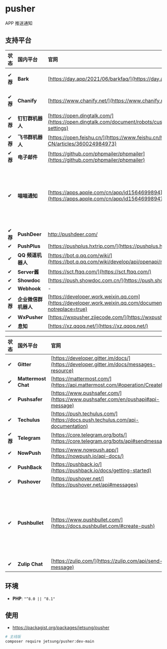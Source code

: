 # pusher
APP 推送通知

## 支持平台
|状态|**国内**平台|官网|文档|案例|备注|
|:---|:---|:---|:---|:---|:---|
|✔ **荐**|**Bark**|[https://day.app/2021/06/barkfaq/](https://day.app/2021/06/barkfaq/)|-|[cases](tests/Channels/BarkTest.php)| 仅支持 `iOS`
|✔ **荐**|**Chanify**|[https://www.chanify.net/](https://www.chanify.net/)|-| [cases](tests/Channels/ChanifyTest.php)|仅支持 `iOS`
|✔ **荐**|**钉钉群机器人**|[https://open.dingtalk.com/](https://open.dingtalk.com/document/robots/customize-robot-security-settings)|-|[cases](tests/Channels/DingtalkTest.php)
|✔ **荐**|**飞书群机器人**|[https://open.feishu.cn/](https://www.feishu.cn/hc/zh-CN/articles/360024984973)|-|[cases](tests/Channels/FeishuTest.php)
|✔ **荐**|**电子邮件**|[https://github.com/phpmailer/phpmailer](https://github.com/phpmailer/phpmailer)|-|[cases](tests/Channels/MailerTest.php)
|✔|**喵喵通知**|[https://apps.apple.com/cn/app/id1564699894](https://apps.apple.com/cn/app/id1564699894?l=zh)|-|[cases](tests/Channels/MiaomiaoTest.php)|仅支持 iOS。[点击查看此开源项目](https://github.com/vipheyue/pushpush)
|✔ **荐**|**PushDeer**|http://pushdeer.com/|-|[cases](tests/Channels/PushDeerTest.php)
|✔|**PushPlus**|[https://pushplus.hxtrip.com/](https://pushplus.hxtrip.com/)|-|[cases](tests/Channels/PushPlusTest.php)
|✔|**QQ 频道机器人**|[https://bot.q.qq.com/wiki/](https://bot.q.qq.com/wiki/develop/api/openapi/message/post_messages.html)|-|[cases](tests/Channels/QQBotTest.php)
|✔|**Server酱**|[https://sct.ftqq.com/](https://sct.ftqq.com/)|-|[cases](tests/Channels/ServerChanTest.php)
|✔|**Showdoc**|[https://push.showdoc.com.cn/](https://push.showdoc.com.cn/)|-|[cases](tests/Channels/ShowdocTest.php)
|✔|**Webhook**|-|-|[cases](tests/Channels/WebhookTest.php)
|✔ **荐**|**企业微信群机器人**|[https://developer.work.weixin.qq.com](https://developer.work.weixin.qq.com/document/path/91770?notreplace=true)|-|[cases](tests/Channels/WeComTest.php)
|✔|**WxPusher**|[https://wxpusher.zjiecode.com/](https://wxpusher.zjiecode.com/)|-|[cases](tests/Channels/WxPusherTest.php)
|✔|**息知**|[https://xz.qqoq.net/](https://xz.qqoq.net/)|-|[cases](tests/Channels/XizhiTest.php)

|状态|**国外**平台|官网|文档|案例|备注|
|:---|:---|:---|:---|:---|:---|
|✔|**Gitter**|[https://developer.gitter.im/docs/](https://developer.gitter.im/docs/messages-resource)|-|[cases](tests/Channels/GitterTest.php)
|✔|**Mattermost Chat**|[https://mattermost.com/](https://api.mattermost.com/#operation/CreatePost)|-|[cases](tests/Channels/MattermostTest.php)|**可[自建](https://docs.mattermost.com/install/install-docker.html)**
|✔|**Pushsafer**|[https://www.pushsafer.com/](https://www.pushsafer.com/en/pushapi#api-message)|-|[cases](tests/Channels/PushsaferTest.php)
|✔|**Techulus**|[https://push.techulus.com/](https://docs.push.techulus.com/api-documentation)|-|[cases](tests/Channels/TechulusTest.php)
|✔ **荐**|**Telegram**|[https://core.telegram.org/bots/](https://core.telegram.org/bots/api#sendmessage)|-|[cases](tests/Channels/TelegramTest.php)
|✔|**NowPush**|[https://www.nowpush.app/](https://nowpush.io/api-docs/)|-|[cases](tests/Channels/NowPushTest.php)
|✔|**PushBack**|[https://pushback.io/](https://pushback.io/docs/getting-started)|-|[cases](tests/Channels/PushBackTest.php)
|✔|**Pushover**|[https://pushover.net/](https://pushover.net/api#messages)|-|[cases](tests/Channels/PushoverTest.php)
|✔|**Pushbullet**|[https://www.pushbullet.com/](https://docs.pushbullet.com/#create-push)|-|[cases](tests/Channels/PushbulletTest.php)|不支持 `iOS`。小米手机无法正常接收，但 Chrome 插件可用。
|✔|**Zulip Chat**|[https://zulip.com/](https://zulip.com/api/send-message)|-|[cases](tests/Channels/ZulipTest.php)|**可[自建](https://zulip.readthedocs.io/en/stable/production/install.html)**

## 环境
- **PHP**: `"^8.0 || ^8.1"`

## 使用
- https://packagist.org/packages/jetsung/pusher
```bash
# 主线版
composer require jetsung/pusher:dev-main
```
